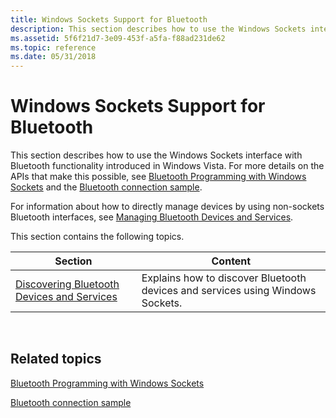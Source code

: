 ```yaml
---
title: Windows Sockets Support for Bluetooth
description: This section describes how to use the Windows Sockets interface with Bluetooth functionality introduced in Windows Vista.
ms.assetid: 5f6f21d7-3e09-453f-a5fa-f88ad231de62
ms.topic: reference
ms.date: 05/31/2018
---
```


# Windows Sockets Support for Bluetooth

This section describes how to use the Windows Sockets interface with Bluetooth functionality introduced in Windows Vista. For more details on the APIs that make this possible, see [Bluetooth Programming with Windows Sockets](bluetooth-programming-with-windows-sockets.md) and the [Bluetooth connection sample](https://github.com/microsoftarchive/msdn-code-gallery-microsoft/tree/master/Official%20Windows%20Platform%20Sample/Bluetooth%20connection%20sample).

For information about how to directly manage devices by using non-sockets Bluetooth interfaces, see [Managing Bluetooth Devices and Services](managing-bluetooth-devices-and-services.md).

This section contains the following topics.

| Section                                                                                      | Content                                                                        |
|----------------------------------------------------------------------------------------------|--------------------------------------------------------------------------------|
| [Discovering Bluetooth Devices and Services](discovering-bluetooth-devices-and-services.md) | Explains how to discover Bluetooth devices and services using Windows Sockets. |



 

## Related topics

<dl> <dt>

[Bluetooth Programming with Windows Sockets](bluetooth-programming-with-windows-sockets.md)
</dt> <dt>

[Bluetooth connection sample](https://github.com/microsoftarchive/msdn-code-gallery-microsoft/tree/master/Official%20Windows%20Platform%20Sample/Bluetooth%20connection%20sample)
</dt> </dl>

 

 




